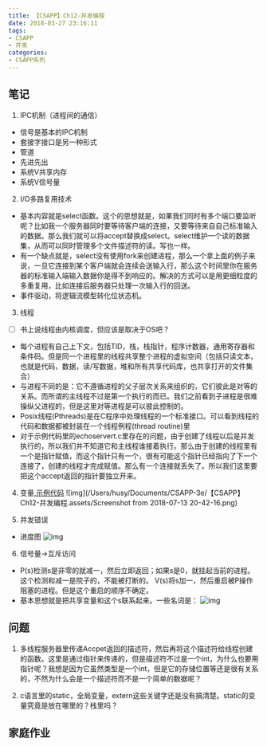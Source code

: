 ```yaml
---
title: 【CSAPP】Ch12-并发编程
date: 2018-03-27 23:16:11
tags:
- CSAPP
- 并发
categories:
- CSAPP系列
---
```


## 笔记
1. IPC机制（进程间的通信）
+ 信号是基本的IPC机制
+ 套接字接口是另一种形式
+ 管道
+ 先进先出
+ 系统V共享内存
+ 系统V信号量

2. I/O多路复用技术
+ 基本内容就是select函数。这个的思想就是，如果我们同时有多个端口要监听呢？比如我一个服务器同时要等待客户端的连接，又要等待来自自己标准输入的数据。那么我们就可以将accept替换成select。select维护一个读的数据集，从而可以同时管理多个文件描述符的读。写也一样。
+ 有一个缺点就是，select没有使用fork来创建进程，那么一个拿上面的例子来说，一旦它连接到某个客户端就会连续会送输入行，那么这个时间里你在服务器的标准输入端输入数据你是得不到响应的。解决的方式可以是用更细粒度的多重复用，比如连接后服务器只处理一次输入行的回送。
+ 事件驱动，将逻辑流模型转化位状态机。

3. 线程
+ [ ] 书上说线程由内核调度，但应该是取决于OS吧？
+ 每个进程有自己上下文，包括TID，栈，栈指针，程序计数器，通用寄存器和条件码。但是同一个进程里的线程共享整个进程的虚拟空间（包括只读文本，也就是代码，数据，读/写数据，堆和所有共享代码库，也共享打开的文件集合）
+ 与进程不同的是：它不遵循进程的父子层次关系来组织的，它们彼此是对等的关系。而所谓的主线程不过是第一个执行的而已。我们之前看到子进程是很难操纵父进程的，但是这里对等进程是可以彼此控制的。
+ Posix线程(Pthreads)是在C程序中处理线程的一个标准接口。可以看到线程的代码和数据都被封装在一个线程例程(thread routine)里
+ 对于示例代码里的echoservert.c里存在的问题，由于创建了线程以后是并发执行的，所以我们并不知道它和主线程谁接着执行。那么由于创建的线程里有一个是指针赋值，而这个指针只有一个，很有可能这个指针已经指向了下一个连接了，创建的线程才完成赋值。那么有一个连接就丢失了。所以我们这里要把这个accept返回的指针要独立开来。

4. 变量,[示例代码](http://csapp.cs.cmu.edu/3e/ics3/code/conc/sharing.c)
![img](/Users/husy/Documents/CSAPP-3e/【CSAPP】Ch12-并发编程.assets/Screenshot from 2018-07-13 20-42-16.png)

5. 并发错误
+ 进度图
![img](http://static.zybuluo.com/Husy/qyw4lwnfa6ou5leftjga69mj/Screenshot%20from%202018-07-13%2020-49-21.png)

6. 信号量->互斥访问
+ P(s)检测s是非零的就减一，然后立即返回；如果s是0，就挂起当前的进程。这个检测和减一是院子的，不能被打断的。 V(s)将s加一，然后重启被P操作阻塞的进程。但是这个重启的顺序不确定。
+ 基本思想就是把共享变量和这个s联系起来。一些名词是：
![img](http://static.zybuluo.com/Husy/f07kn5rl9q7yjp569aqbth6f/Screenshot%20from%202018-07-13%2021-22-20.png)

## 问题
1. 多线程服务器里传递Accpet返回的描述符，然后再将这个描述符给线程创建的函数。这里是通过指针来传递的，但是描述符不过是一个int，为什么也要用指针呢？我想是因为它虽然类型是一个int，但是它的存储位置等还是很有关系的，不然为什么会是一个描述符而不是一个简单的数据呢？

2. c语言里的static，全局变量，extern这些关键字还是没有搞清楚。static的变量究竟是放在哪里的？栈里吗？

## 家庭作业